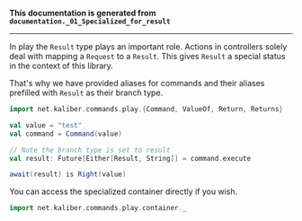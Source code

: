 **This documentation is generated from `documentation._01_Specialized_for_result`**

---
In play the `Result` type plays an important role. Actions in controllers
solely deal with mapping a `Request` to a `Result`. This gives `Result` a
special status in the context of this library.

That's why we have provided aliases for commands and their aliases prefilled
with `Result` as their branch type.

```scala
import net.kaliber.commands.play.{Command, ValueOf, Return, Returns}

val value = "test"
val command = Command(value)

// Note the branch type is set to result
val result: Future[Either[Result, String]] = command.execute

await(result) is Right(value)
```
You can access the specialized container directly if you wish.

```scala
import net.kaliber.commands.play.container._
```

